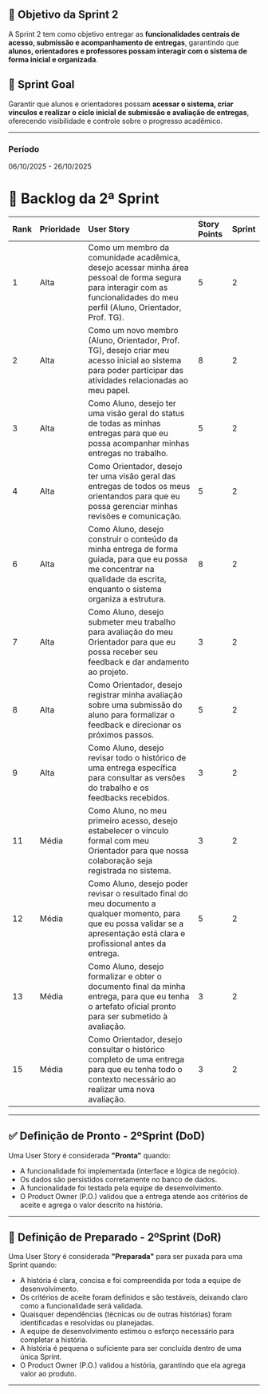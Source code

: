 ## 🚀 Objetivo da Sprint 2
A Sprint 2 tem como objetivo entregar as **funcionalidades centrais de acesso, submissão e acompanhamento de entregas**, garantindo que **alunos, orientadores e professores possam interagir com o sistema de forma inicial e organizada**.

## 🎯 Sprint Goal
Garantir que alunos e orientadores possam **acessar o sistema, criar vínculos e realizar o ciclo inicial de submissão e avaliação de entregas**, oferecendo visibilidade e controle sobre o progresso acadêmico.  

---
### Período 
06/10/2025 - 26/10/2025

# 📌 Backlog da 2ª Sprint

| Rank | Prioridade | User Story | Story Points | Sprint |
|:---|:---|:---|:---|:---|
| 1 | Alta | Como um membro da comunidade acadêmica, desejo acessar minha área pessoal de forma segura para interagir com as funcionalidades do meu perfil (Aluno, Orientador, Prof. TG). | 5 | 2 |
| 2 | Alta | Como um novo membro (Aluno, Orientador, Prof. TG), desejo criar meu acesso inicial ao sistema para poder participar das atividades relacionadas ao meu papel. | 8 | 2 |
| 3 | Alta | Como Aluno, desejo ter uma visão geral do status de todas as minhas entregas para que eu possa acompanhar minhas entregas no trabalho. | 5 | 2 |
| 4 | Alta | Como Orientador, desejo ter uma visão geral das entregas de todos os meus orientandos para que eu possa gerenciar minhas revisões e comunicação. | 5 | 2 |
| 6 | Alta | Como Aluno, desejo construir o conteúdo da minha entrega de forma guiada, para que eu possa me concentrar na qualidade da escrita, enquanto o sistema organiza a estrutura. | 8 | 2 |
| 7 | Alta | Como Aluno, desejo submeter meu trabalho para avaliação do meu Orientador para que eu possa receber seu feedback e dar andamento ao projeto. | 3 | 2 |
| 8 | Alta | Como Orientador, desejo registrar minha avaliação sobre uma submissão do aluno para formalizar o feedback e direcionar os próximos passos. | 5 | 2 |
| 9 | Alta | Como Aluno, desejo revisar todo o histórico de uma entrega específica para consultar as versões do trabalho e os feedbacks recebidos. | 3 | 2 |
| 11 | Média | Como Aluno, no meu primeiro acesso, desejo estabelecer o vínculo formal com meu Orientador para que nossa colaboração seja registrada no sistema. | 3 | 2 |
| 12 | Média | Como Aluno, desejo poder revisar o resultado final do meu documento a qualquer momento, para que eu possa validar se a apresentação está clara e profissional antes da entrega. | 5 | 2 |
| 13 | Média | Como Aluno, desejo formalizar e obter o documento final da minha entrega, para que eu tenha o artefato oficial pronto para ser submetido à avaliação. | 3 | 2 |
| 15 | Média | Como Orientador, desejo consultar o histórico completo de uma entrega para que eu tenha todo o contexto necessário ao realizar uma nova avaliação. | 3 | 2 |


---

## ✅ Definição de Pronto - 2ºSprint (DoD)

Uma User Story é considerada **"Pronta"** quando:

* A funcionalidade foi implementada (interface e lógica de negócio).
* Os dados são persistidos corretamente no banco de dados.
* A funcionalidade foi testada pela equipe de desenvolvimento.
* O Product Owner (P.O.) validou que a entrega atende aos critérios de aceite e agrega o valor descrito na história.

---

## 📝 Definição de Preparado - 2ºSprint (DoR)

Uma User Story é considerada **"Preparada"** para ser puxada para uma Sprint quando:

* A história é clara, concisa e foi compreendida por toda a equipe de desenvolvimento.
* Os critérios de aceite foram definidos e são testáveis, deixando claro como a funcionalidade será validada.
* Quaisquer dependências (técnicas ou de outras histórias) foram identificadas e resolvidas ou planejadas.
* A equipe de desenvolvimento estimou o esforço necessário para completar a história.
* A história é pequena o suficiente para ser concluída dentro de uma única Sprint.
* O Product Owner (P.O.) validou a história, garantindo que ela agrega valor ao produto.

---

